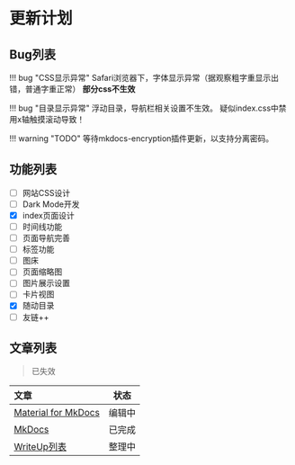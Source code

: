 # 更新计划

## Bug列表

!!! bug "CSS显示异常"
    Safari浏览器下，字体显示异常（据观察粗字重显示出错，普通字重正常）
    **部分css不生效**

!!! bug "目录显示异常"
    浮动目录，导航栏相关设置不生效。
    疑似index.css中禁用x轴触摸滚动导致！

!!! warning "TODO"
    等待mkdocs-encryption插件更新，以支持分离密码。

## 功能列表

+ [ ] 网站CSS设计
+ [ ] Dark Mode开发
+ [x] index页面设计
+ [ ] 时间线功能
+ [ ] 页面导航完善
+ [ ] 标签功能
+ [ ] 图床
+ [ ] 页面缩略图
+ [ ] 图片展示设置
+ [ ] 卡片视图
+ [x] 随动目录
+ [ ] 友链++

## 文章列表

> 已失效

| 文章                                                        |  状态  |
| :---------------------------------------------------------- | :----: |
| [Material for MkDocs](../Website/MkDocs/mkdocs-material/index.md) | 编辑中 |
| [MkDocs](../Website/MkDocs/mkdocs.md)                       | 已完成 |
| [WriteUp列表](../WriteUp/index.md)                        | 整理中 |
